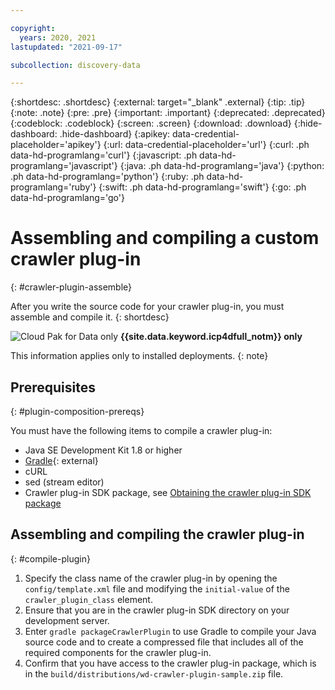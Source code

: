 ```yaml
---

copyright:
  years: 2020, 2021
lastupdated: "2021-09-17"

subcollection: discovery-data

---
```


{:shortdesc: .shortdesc}
{:external: target="_blank" .external}
{:tip: .tip}
{:note: .note}
{:pre: .pre}
{:important: .important}
{:deprecated: .deprecated}
{:codeblock: .codeblock}
{:screen: .screen}
{:download: .download}
{:hide-dashboard: .hide-dashboard}
{:apikey: data-credential-placeholder='apikey'} 
{:url: data-credential-placeholder='url'}
{:curl: .ph data-hd-programlang='curl'}
{:javascript: .ph data-hd-programlang='javascript'}
{:java: .ph data-hd-programlang='java'}
{:python: .ph data-hd-programlang='python'}
{:ruby: .ph data-hd-programlang='ruby'}
{:swift: .ph data-hd-programlang='swift'}
{:go: .ph data-hd-programlang='go'}

# Assembling and compiling a custom crawler plug-in
{: #crawler-plugin-assemble}

After you write the source code for your crawler plug-in, you must assemble and compile it.
{: shortdesc}

![Cloud Pak for Data only](images/desktop.png) **{{site.data.keyword.icp4dfull_notm}} only**

This information applies only to installed deployments.
{: note}

## Prerequisites
{: #plugin-composition-prereqs}

You must have the following items to compile a crawler plug-in:

- Java SE Development Kit 1.8 or higher
- [Gradle](https://gradle.org/install/){: external}
- cURL
- sed (stream editor)
- Crawler plug-in SDK package, see [Obtaining the crawler plug-in SDK package](/docs/discovery-data?topic=discovery-data-crawler-plugin-build#obtain-sdk)

## Assembling and compiling the crawler plug-in
{: #compile-plugin}

1. Specify the class name of the crawler plug-in by opening the `config/template.xml` file and modifying the `initial-value` of the `crawler_plugin_class` element.
1. Ensure that you are in the crawler plug-in SDK directory on your development server.
1. Enter `gradle packageCrawlerPlugin` to use Gradle to compile your Java source code and to create a compressed file that includes all of the required components for the crawler plug-in.
1. Confirm that you have access to the crawler plug-in package, which is in the `build/distributions/wd-crawler-plugin-sample.zip` file.
